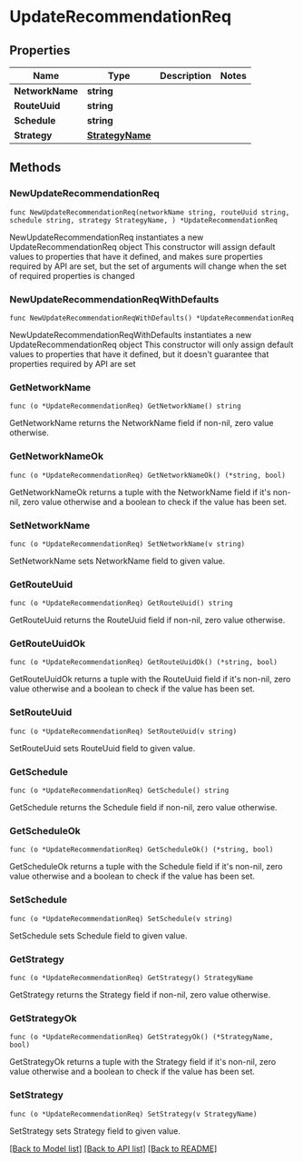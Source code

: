 # UpdateRecommendationReq

## Properties

Name | Type | Description | Notes
------------ | ------------- | ------------- | -------------
**NetworkName** | **string** |  | 
**RouteUuid** | **string** |  | 
**Schedule** | **string** |  | 
**Strategy** | [**StrategyName**](StrategyName.md) |  | 

## Methods

### NewUpdateRecommendationReq

`func NewUpdateRecommendationReq(networkName string, routeUuid string, schedule string, strategy StrategyName, ) *UpdateRecommendationReq`

NewUpdateRecommendationReq instantiates a new UpdateRecommendationReq object
This constructor will assign default values to properties that have it defined,
and makes sure properties required by API are set, but the set of arguments
will change when the set of required properties is changed

### NewUpdateRecommendationReqWithDefaults

`func NewUpdateRecommendationReqWithDefaults() *UpdateRecommendationReq`

NewUpdateRecommendationReqWithDefaults instantiates a new UpdateRecommendationReq object
This constructor will only assign default values to properties that have it defined,
but it doesn't guarantee that properties required by API are set

### GetNetworkName

`func (o *UpdateRecommendationReq) GetNetworkName() string`

GetNetworkName returns the NetworkName field if non-nil, zero value otherwise.

### GetNetworkNameOk

`func (o *UpdateRecommendationReq) GetNetworkNameOk() (*string, bool)`

GetNetworkNameOk returns a tuple with the NetworkName field if it's non-nil, zero value otherwise
and a boolean to check if the value has been set.

### SetNetworkName

`func (o *UpdateRecommendationReq) SetNetworkName(v string)`

SetNetworkName sets NetworkName field to given value.


### GetRouteUuid

`func (o *UpdateRecommendationReq) GetRouteUuid() string`

GetRouteUuid returns the RouteUuid field if non-nil, zero value otherwise.

### GetRouteUuidOk

`func (o *UpdateRecommendationReq) GetRouteUuidOk() (*string, bool)`

GetRouteUuidOk returns a tuple with the RouteUuid field if it's non-nil, zero value otherwise
and a boolean to check if the value has been set.

### SetRouteUuid

`func (o *UpdateRecommendationReq) SetRouteUuid(v string)`

SetRouteUuid sets RouteUuid field to given value.


### GetSchedule

`func (o *UpdateRecommendationReq) GetSchedule() string`

GetSchedule returns the Schedule field if non-nil, zero value otherwise.

### GetScheduleOk

`func (o *UpdateRecommendationReq) GetScheduleOk() (*string, bool)`

GetScheduleOk returns a tuple with the Schedule field if it's non-nil, zero value otherwise
and a boolean to check if the value has been set.

### SetSchedule

`func (o *UpdateRecommendationReq) SetSchedule(v string)`

SetSchedule sets Schedule field to given value.


### GetStrategy

`func (o *UpdateRecommendationReq) GetStrategy() StrategyName`

GetStrategy returns the Strategy field if non-nil, zero value otherwise.

### GetStrategyOk

`func (o *UpdateRecommendationReq) GetStrategyOk() (*StrategyName, bool)`

GetStrategyOk returns a tuple with the Strategy field if it's non-nil, zero value otherwise
and a boolean to check if the value has been set.

### SetStrategy

`func (o *UpdateRecommendationReq) SetStrategy(v StrategyName)`

SetStrategy sets Strategy field to given value.



[[Back to Model list]](../README.md#documentation-for-models) [[Back to API list]](../README.md#documentation-for-api-endpoints) [[Back to README]](../README.md)


